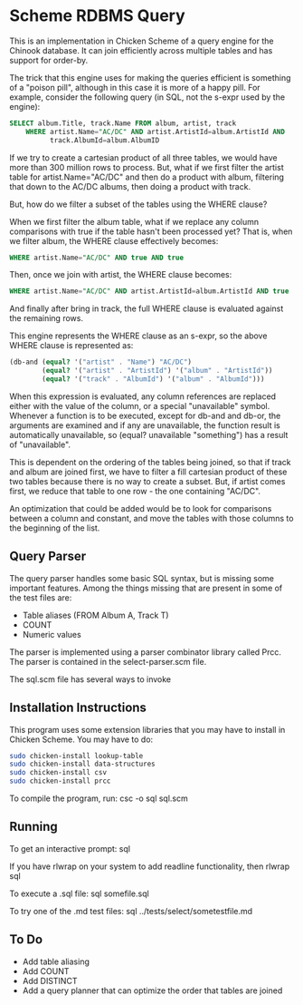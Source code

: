 # Scheme RDBMS Query

This is an implementation in Chicken Scheme of a query engine
for the Chinook database. It can join efficiently across multiple
tables and has support for order-by.

The trick that this engine uses for making the queries efficient
is something of a "poison pill", although in this case it is more
of a happy pill. For example, consider the following query (in SQL,
not the s-expr used by the engine):
```sql
SELECT album.Title, track.Name FROM album, artist, track 
    WHERE artist.Name="AC/DC" AND artist.ArtistId=album.ArtistId AND
          track.AlbumId=album.AlbumID
```

If we try to create a cartesian product of all three tables, we would
have more than 300 million rows to process. But, what if we first filter
the artist table for artist.Name="AC/DC" and then do a product with
album, filtering that down to the AC/DC albums, then doing a product
with track.

But, how do we filter a subset of the tables using the WHERE clause?

When we first filter the album table, what if we replace any column
comparisons with true if the table hasn't been processed yet? That is,
when we filter album, the WHERE clause effectively becomes:
```sql
WHERE artist.Name="AC/DC" AND true AND true
```

Then, once we join with artist, the WHERE clause becomes:
```sql
WHERE artist.Name="AC/DC" AND artist.ArtistId=album.ArtistId AND true
```

And finally after bring in track, the full WHERE clause is evaluated
against the remaining rows.

This engine represents the WHERE clause as an s-expr, so the above WHERE
clause is represented as:
```scheme
(db-and (equal? '("artist" . "Name") "AC/DC") 
        (equal? '("artist" . "ArtistId") '("album" . "ArtistId"))
        (equal? '("track" . "AlbumId") '("album" . "AlbumId")))
```

When this expression is evaluated, any column references are replaced
either with the value of the column, or a special "unavailable" symbol.
Whenever a function is to be executed, except for db-and and db-or, the
arguments are examined and if any are unavailable, the function result
is automatically unavailable, so (equal? unavailable "something") has
a result of "unavailable".

This is dependent on the ordering of the tables being joined, so that
if track and album are joined first, we have to filter a fill cartesian
product of these two tables because there is no way to create a subset.
But, if artist comes first, we reduce that table to one row - the one
containing "AC/DC".

An optimization that could be added would be to look for comparisons
between a column and constant, and move the tables with those columns
to the beginning of the list.

## Query Parser

The query parser handles some basic SQL syntax, but is missing some
important features. Among the things missing that are present in some
of the test files are:
* Table aliases  (FROM Album A, Track T)
* COUNT
* Numeric values

The parser is implemented using a parser combinator library called
Prcc. The parser is contained in the select-parser.scm file.

The sql.scm file has several ways to invoke

## Installation Instructions

This program uses some extension libraries that you may have to install
in Chicken Scheme. You may have to do:

```bash
sudo chicken-install lookup-table
sudo chicken-install data-structures
sudo chicken-install csv
sudo chicken-install prcc
```

To compile the program, run:
csc -o sql sql.scm

## Running

To get an interactive prompt:
sql

If you have rlwrap on your system to add readline functionality, then
rlwrap sql

To execute a .sql file:
sql somefile.sql

To try one of the .md test files:
sql ../tests/select/sometestfile.md

## To Do

* Add table aliasing
* Add COUNT
* Add DISTINCT
* Add a query planner that can optimize the order that tables are joined
